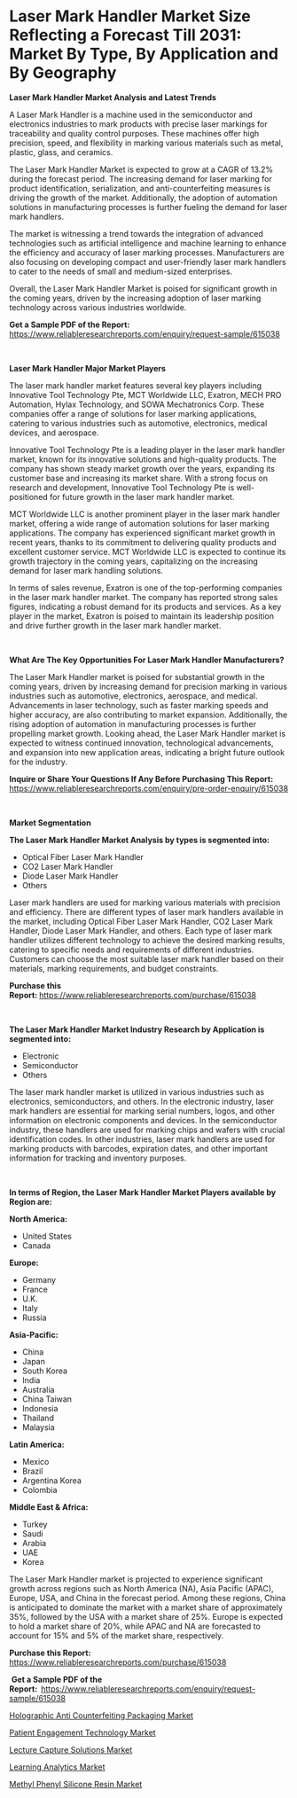 <p><h1>Laser Mark Handler Market Size Reflecting a Forecast Till 2031: Market By Type, By Application and By Geography</h1></p><p><strong>Laser Mark Handler Market Analysis and Latest Trends</strong></p>
<p><p>A Laser Mark Handler is a machine used in the semiconductor and electronics industries to mark products with precise laser markings for traceability and quality control purposes. These machines offer high precision, speed, and flexibility in marking various materials such as metal, plastic, glass, and ceramics.</p><p>The Laser Mark Handler Market is expected to grow at a CAGR of 13.2% during the forecast period. The increasing demand for laser marking for product identification, serialization, and anti-counterfeiting measures is driving the growth of the market. Additionally, the adoption of automation solutions in manufacturing processes is further fueling the demand for laser mark handlers.</p><p>The market is witnessing a trend towards the integration of advanced technologies such as artificial intelligence and machine learning to enhance the efficiency and accuracy of laser marking processes. Manufacturers are also focusing on developing compact and user-friendly laser mark handlers to cater to the needs of small and medium-sized enterprises.</p><p>Overall, the Laser Mark Handler Market is poised for significant growth in the coming years, driven by the increasing adoption of laser marking technology across various industries worldwide.</p></p>
<p><strong>Get a Sample PDF of the Report:&nbsp;</strong> <a href="https://www.reliableresearchreports.com/enquiry/request-sample/615038">https://www.reliableresearchreports.com/enquiry/request-sample/615038</a></p>
<p>&nbsp;</p>
<p><strong>Laser Mark Handler Major Market Players</strong></p>
<p><p>The laser mark handler market features several key players including Innovative Tool Technology Pte, MCT Worldwide LLC, Exatron, MECH PRO Automation, Hylax Technology, and SOWA Mechatronics Corp. These companies offer a range of solutions for laser marking applications, catering to various industries such as automotive, electronics, medical devices, and aerospace.</p><p>Innovative Tool Technology Pte is a leading player in the laser mark handler market, known for its innovative solutions and high-quality products. The company has shown steady market growth over the years, expanding its customer base and increasing its market share. With a strong focus on research and development, Innovative Tool Technology Pte is well-positioned for future growth in the laser mark handler market.</p><p>MCT Worldwide LLC is another prominent player in the laser mark handler market, offering a wide range of automation solutions for laser marking applications. The company has experienced significant market growth in recent years, thanks to its commitment to delivering quality products and excellent customer service. MCT Worldwide LLC is expected to continue its growth trajectory in the coming years, capitalizing on the increasing demand for laser mark handling solutions.</p><p>In terms of sales revenue, Exatron is one of the top-performing companies in the laser mark handler market. The company has reported strong sales figures, indicating a robust demand for its products and services. As a key player in the market, Exatron is poised to maintain its leadership position and drive further growth in the laser mark handler market.</p></p>
<p>&nbsp;</p>
<p><strong>What Are The Key Opportunities For Laser Mark Handler Manufacturers?</strong></p>
<p><p>The Laser Mark Handler market is poised for substantial growth in the coming years, driven by increasing demand for precision marking in various industries such as automotive, electronics, aerospace, and medical. Advancements in laser technology, such as faster marking speeds and higher accuracy, are also contributing to market expansion. Additionally, the rising adoption of automation in manufacturing processes is further propelling market growth. Looking ahead, the Laser Mark Handler market is expected to witness continued innovation, technological advancements, and expansion into new application areas, indicating a bright future outlook for the industry.</p></p>
<p><strong>Inquire or Share Your Questions If Any Before Purchasing This Report:</strong> <a href="https://www.reliableresearchreports.com/enquiry/pre-order-enquiry/615038">https://www.reliableresearchreports.com/enquiry/pre-order-enquiry/615038</a></p>
<p>&nbsp;</p>
<p><strong>Market Segmentation</strong></p>
<p><strong>The Laser Mark Handler Market Analysis by types is segmented into:</strong></p>
<p><ul><li>Optical Fiber Laser Mark Handler</li><li>CO2 Laser Mark Handler</li><li>Diode Laser Mark Handler</li><li>Others</li></ul></p>
<p><p>Laser mark handlers are used for marking various materials with precision and efficiency. There are different types of laser mark handlers available in the market, including Optical Fiber Laser Mark Handler, CO2 Laser Mark Handler, Diode Laser Mark Handler, and others. Each type of laser mark handler utilizes different technology to achieve the desired marking results, catering to specific needs and requirements of different industries. Customers can choose the most suitable laser mark handler based on their materials, marking requirements, and budget constraints.</p></p>
<p><strong>Purchase this Report:&nbsp;</strong><a href="https://www.reliableresearchreports.com/purchase/615038">https://www.reliableresearchreports.com/purchase/615038</a></p>
<p>&nbsp;</p>
<p><strong>The Laser Mark Handler Market Industry Research by Application is segmented into:</strong></p>
<p><ul><li>Electronic</li><li>Semiconductor</li><li>Others</li></ul></p>
<p><p>The laser mark handler market is utilized in various industries such as electronics, semiconductors, and others. In the electronic industry, laser mark handlers are essential for marking serial numbers, logos, and other information on electronic components and devices. In the semiconductor industry, these handlers are used for marking chips and wafers with crucial identification codes. In other industries, laser mark handlers are used for marking products with barcodes, expiration dates, and other important information for tracking and inventory purposes.</p></p>
<p>&nbsp;</p>
<p><strong>In terms of Region, the Laser Mark Handler Market Players available by Region are:</strong></p>
<p>
    <p> <strong> North America: </strong>
        <ul>
            <li>United States</li>
            <li>Canada</li>
        </ul>
        </p> 
    <p> <strong> Europe: </strong>
        <ul>
            <li>Germany</li>
            <li>France</li>
            <li>U.K.</li>
            <li>Italy</li>
            <li>Russia</li>
        </ul>
        </p> 
    <p> <strong> Asia-Pacific: </strong>
        <ul>
            <li>China</li>
            <li>Japan</li>
            <li>South Korea</li>
            <li>India</li>
            <li>Australia</li>
            <li>China Taiwan</li>
            <li>Indonesia</li>
            <li>Thailand</li>
            <li>Malaysia</li>
        </ul>
        </p> 
    <p> <strong> Latin America: </strong>
        <ul>
            <li>Mexico</li>
            <li>Brazil</li>
            <li>Argentina Korea</li>
            <li>Colombia</li>
        </ul>
        </p> 
    <p> <strong> Middle East & Africa: </strong>
        <ul>
            <li>Turkey</li>
            <li>Saudi</li>
            <li>Arabia</li>
            <li>UAE</li>
            <li>Korea</li>
        </ul>
    </p>
    </p>
<p><p>The Laser Mark Handler market is projected to experience significant growth across regions such as North America (NA), Asia Pacific (APAC), Europe, USA, and China in the forecast period. Among these regions, China is anticipated to dominate the market with a market share of approximately 35%, followed by the USA with a market share of 25%. Europe is expected to hold a market share of 20%, while APAC and NA are forecasted to account for 15% and 5% of the market share, respectively.</p></p>
<p><strong>Purchase this Report: </strong><a href="https://www.reliableresearchreports.com/purchase/615038">https://www.reliableresearchreports.com/purchase/615038</a></p>
<p>&nbsp;<strong>Get a Sample PDF of the Report:&nbsp;&nbsp;</strong><a href="https://www.reliableresearchreports.com/enquiry/request-sample/615038">https://www.reliableresearchreports.com/enquiry/request-sample/615038</a></p>
<p><strong></strong></p>
<p><p><a href="https://github.com/CliffMedina6/Market-Research-Report-List-3/blob/main/holographic-anti-counterfeiting-packaging-market.md">Holographic Anti Counterfeiting Packaging Market</a></p><p><a href="https://medium.com/@joycelucas56/patient-engagement-technology-market-trends-forecast-and-competitive-analysis-to-2031-2da44d5be006">Patient Engagement Technology Market</a></p><p><a href="https://medium.com/@marcellakin2023/analyzing-lecture-capture-solutions-market-global-industry-perspective-and-forecast-2024-to-2031-6e06dc91206b">Lecture Capture Solutions Market</a></p><p><a href="https://medium.com/@marcellakin2023/learning-analytics-market-insights-into-market-cagr-market-trends-and-growth-strategies-1db557c3c0d6">Learning Analytics Market</a></p><p><a href="https://github.com/Alonsoolds3wq1d81czn8rbol/Market-Research-Report-List-1/blob/main/methyl-phenyl-silicone-resin-market.md">Methyl Phenyl Silicone Resin Market</a></p></p>